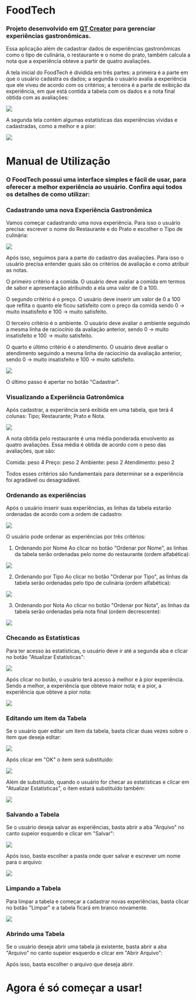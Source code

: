 # FoodTech

### Projeto desenvolvido em [QT Creator](http://www.qt.io) para gerenciar experiências gastronômicas.

Essa aplicação além de cadastrar dados de experiências gastronômicas como o tipo de culinária, o restaurante e o nome do prato, também calcula a nota que a experiência obteve a partir de quatro avaliações.

A tela inicial do FoodTech é dividida em três partes: a primeira é a parte em que o usuário cadastra os dados; a segunda o usuário avalia a experiência que ele viveu de acordo com os critérios; a terceira é a parte de exibição da experiência, em que está contida a tabela com os dados e a nota final obtida com as avaliações:

![](figuras/pagina_inicial.PNG)

A segunda tela contém algumas estatísticas das experiências vividas e cadastradas, como a melhor e a pior:

![](figuras/pagina_estatisticas.PNG)




# Manual de Utilização

### O FoodTech possui uma interface simples e fácil de usar, para oferecer a melhor experiência ao usuário. Confira aqui todos os detalhes de como utilizar:

### Cadastrando uma nova Experiência Gastronômica

Vamos começar cadastrando uma nova experiência. Para isso o usuário precisa: escrever o nome do Restaurante e do Prato e escolher o Tipo de culinária: 

![](figuras/dados.PNG)

Após isso, seguimos para a parte do cadastro das avaliações. Para isso o usuário precisa entender quais são os critérios de avaliação e como atribuir as notas. 

O primeiro critério é a comida. O usuário deve avaliar a comida em termos de sabor e apresentação atribuindo a ela uma valor de 0 a 100.

O segundo critério é o preço. O usuário deve inserir um valor de 0 a 100 que reflita o quanto ele ficou satisfeito com o preço da comida sendo 0 -> muito insatisfeito e 100 -> muito satisfeito.

O terceiro critério é o ambiente. O usuário deve avaliar o ambiente seguindo a mesma linha de raciocínio da avaliação anterior, sendo 0 -> muito insatisfeito e 100 -> muito satisfeito.

O quarto e último critério é o atendimento. O usuário deve avaliar o atendimento seguindo a mesma linha de raciocínio da avaliação anterior, sendo 0 -> muito insatisfeito e 100 -> muito satisfeito.

![](figuras/avaliacao.PNG)

O último passo é apertar no botão "Cadastrar".



### Visualizando a Experiência Gatronômica

Após cadastrar, a experiência será exibida em uma tabela, que terá 4 colunas: Tipo; Restaurante; Prato e Nota. 

![](figuras/cadastrado.PNG)

A nota obtida pelo restaurante é uma média ponderada envolvento as quatro avaliações. Essa média é obtida de acordo com o peso das avaliações, que são: 

Comida: peso 4
Preço: peso 2
Ambiente: peso 2
Atendimento: peso 2

Todos esses critérios são fundamentais para determinar se a experiência foi agradável ou desagradável.

### Ordenando as experiências

Após o usuário inserir suas experiências, as linhas da tabela estarão ordenadas de acordo com a ordem de cadastro:

![](figuras/tabela_cheia.PNG)

O usuário pode ordenar as experiências por três critérios:

1. Ordenando por Nome
Ao clicar no botão "Ordenar por Nome", as linhas da tabela serão ordenadas pelo nome do restaurante (ordem alfabética):

![](figuras/ordenar_nome.PNG)

2. Ordenando por Tipo
Ao clicar no botão "Ordenar por Tipo", as linhas da tabela serão ordenadas pelo tipo de culinária (ordem alfabética):

![](figuras/ordenar_tipo.PNG)

3. Ordenando por Nota
Ao clicar no botão "Ordenar por Nota", as linhas da tabela serão ordenadas pela nota final (ordem decrescente):

![](figuras/ordenar_nota.PNG)

### Checando as Estatísticas

Para ter acesso às estatísticas, o usuário deve ir até a segunda aba e clicar no botão "Atualizar Estatísticas":

![](figuras/pagina_estatisticas.PNG)

Após clicar no botão, o usuário terá acesso à melhor e à pior experiência. Sendo a melhor, a experiência que obteve maior nota; e a pior, a experiência que obteve a pior nota:

![](figuras/estatisticas.PNG)

### Editando um item da Tabela

Se o usuário quer editar um item da tabela, basta clicar duas vezes sobre o item que deseja editar:

![](figuras/editar.PNG)

Após clicar em "OK" o item será substituido:

![](figuras/editado.PNG)

Além de substituido, quando o usuário for checar as estatísticas e clicar em "Atualizar Estatísticas", o item estará substituído também:

![](figuras/estatisticas_atualizada.PNG)

### Salvando a Tabela

Se o usuário deseja salvar as experiências, basta abrir a aba "Arquivo" no canto supeior esquerdo e clicar em "Salvar":

![](figuras/salvar.PNG)

Após isso, basta escolher a pasta onde quer salvar e escrever um nome para o arquivo:

![](figuras/salvar1.PNG)

### Limpando a Tabela

Para limpar a tabela e começar a cadastrar novas experiências, basta clicar no botão "Limpar" e a tabela ficará em branco novamente.

![](figuras/pagina_inicial.PNG)

### Abrindo uma Tabela

Se o usuário deseja abrir uma tabela já existente, basta abrir a aba "Arquivo" no canto supeior esquerdo e clicar em "Abrir Arquivo":

[](figuras/abrir.PNG)

Após isso, basta escolher o arquivo que deseja abrir.

# Agora é só começar a usar! 
















